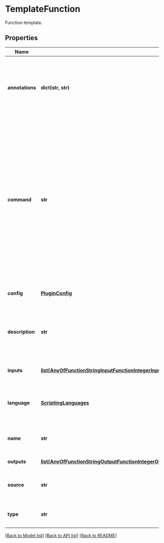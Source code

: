 # TemplateFunction

Function template.
## Properties
Name | Type | Description | Notes
------------ | ------------- | ------------- | -------------
**annotations** | **dict(str, str)** | An optional dictionary to add annotations to inputs. These annotations will be used by the client side libraries. | [optional] 
**command** | **str** | Full shell command for this function. Each function accepts only one command. The command will be executed as a shell command in plugin. For running several commands after each other use &amp;&amp; between the commands or pipe data from one to another using | | [optional] 
**config** | [**PluginConfig**](PluginConfig.md) | The plugin config to use for this function | 
**description** | **str** | Function description. A short human readable description for this function. | [optional] 
**inputs** | [**list[AnyOfFunctionStringInputFunctionIntegerInputFunctionNumberInputFunctionBooleanInputFunctionFolderInputFunctionFileInputFunctionPathInputFunctionArrayInputFunctionJSONObjectInput]**](AnyOfFunctionStringInputFunctionIntegerInputFunctionNumberInputFunctionBooleanInputFunctionFolderInputFunctionFileInputFunctionPathInputFunctionArrayInputFunctionJSONObjectInput.md) | Input arguments for this function. | [optional] 
**language** | [**ScriptingLanguages**](ScriptingLanguages.md) | Programming language of the script. Currently only Python is supported. | [optional] 
**name** | **str** | Function name. Must be unique within a plugin. | 
**outputs** | [**list[AnyOfFunctionStringOutputFunctionIntegerOutputFunctionNumberOutputFunctionBooleanOutputFunctionFolderOutputFunctionFileOutputFunctionPathOutputFunctionArrayOutputFunctionJSONObjectOutput]**](AnyOfFunctionStringOutputFunctionIntegerOutputFunctionNumberOutputFunctionBooleanOutputFunctionFolderOutputFunctionFileOutputFunctionPathOutputFunctionArrayOutputFunctionJSONObjectOutput.md) | List of output arguments. | [optional] 
**source** | **str** | Source contains the source code of the script to execute. | [optional] 
**type** | **str** |  | [optional] [readonly] [default to 'TemplateFunction']

[[Back to Model list]](../README.md#documentation-for-models) [[Back to API list]](../README.md#documentation-for-api-endpoints) [[Back to README]](../README.md)


